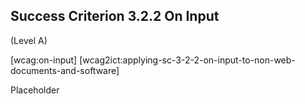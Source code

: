 ## Success Criterion 3.2.2 On Input

(Level A)

[wcag:on-input]
[wcag2ict:applying-sc-3-2-2-on-input-to-non-web-documents-and-software]

Placeholder
